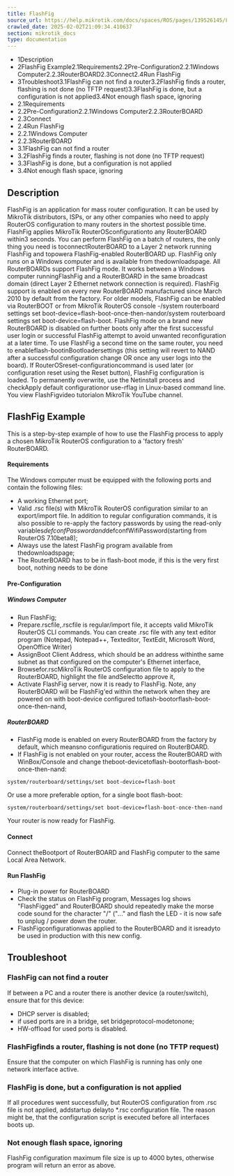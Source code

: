```yaml
---
title: FlashFig
source_url: https://help.mikrotik.com/docs/spaces/ROS/pages/139526145/FlashFig,
crawled_date: 2025-02-02T21:09:34.410637
section: mikrotik_docs
type: documentation
---
```


* 1Description
* 2FlashFig Example2.1Requirements2.2Pre-Configuration2.2.1Windows Computer2.2.3RouterBOARD2.3Connect2.4Run FlashFig
* 3Troubleshoot3.1FlashFig can not find a router3.2FlashFig finds a router, flashing is not done (no TFTP request)3.3FlashFig is done, but a configuration is not applied3.4Not enough flash space, ignoring
* 2.1Requirements
* 2.2Pre-Configuration2.2.1Windows Computer2.2.3RouterBOARD
* 2.3Connect
* 2.4Run FlashFig
* 2.2.1Windows Computer
* 2.2.3RouterBOARD
* 3.1FlashFig can not find a router
* 3.2FlashFig finds a router, flashing is not done (no TFTP request)
* 3.3FlashFig is done, but a configuration is not applied
* 3.4Not enough flash space, ignoring
## Description
FlashFig is an application for mass router configuration. It can be used by MikroTik distributors, ISPs, or any other companies who need to apply RouterOS configuration to many routers in the shortest possible time.
FlashFig applies MikroTik RouterOSconfigurationto any RouterBOARD within3 seconds. You can perform FlashFig on a batch of routers, the only thing you need is toconnectRouterBOARD to a Layer 2 network running FlashFig and topowera FlashFig-enabled RouterBOARD up.
FlashFig only runs on a Windows computer and is available from thedownloadspage.
All RouterBOARDs support FlashFig mode. It works between a Windows computer runningFlashFig and a RouterBOARD in the same broadcast domain (direct Layer 2 Ethernet network connection is required).
FlashFig support is enabled on every new RouterBOARD manufactured since March 2010 by default from the factory. For older models, FlashFig can be enabled via RouterBOOT or from MikroTik RouterOS console -/system routerboard settings set boot-device=flash-boot-once-then-nandor/system routerboard settings set boot-device=flash-boot.
FlashFig mode on a brand new RouterBOARD is disabled on further boots only after the first successful user login or successful FlashFig attempt to avoid unwanted reconfiguration at a later time. To use FlashFig a second time on the same router, you need to enableflash-bootinBootloadersettings (this setting will revert to NAND after a successful configuration change OR once any user logs into the board).
If RouterOSreset-configurationcommand is used later (or configuration reset using the Reset button), FlashFig configuration is loaded. To permanently overwrite, use the Netinstall process and checkApply default configurationor use-rflag in Linux-based command line.
You view FlashFigvideo tutorialon MikroTik YouTube channel.
## FlashFig Example
This is a step-by-step example of how to use the FlashFig process to apply a chosen MikroTik RouterOS configuration to a 'factory fresh' RouterBOARD.
#### Requirements
The Windows computer must be equipped with the following ports and contain the following files:
* A working Ethernet port;
* Valid .rsc file(s) with MikroTik RouterOS configuration similar to an export/import file. In addition to regular configuration commands, it is also possible to re-apply the factory passwords by using the read-only variables$defconfPasswordand$defconfWifiPassword(starting from RouterOS 7.10beta8);
* Always use the latest FlashFig program available from thedownloadspage;
* The RouterBOARD has to be in flash-boot mode, if this is the very first boot, nothing needs to be done
#### Pre-Configuration
##### Windows Computer
* Run FlashFig;
* Prepare.rscfile,.rscfile is regular/import file, it accepts valid MikroTik RouterOS CLI commands. You can create .rsc file with any text editor program (Notepad, Notepad++, Texteditor, TextEdit, Microsoft Word, OpenOffice Writer)
* AssignBoot Client Address, which should be an address withinthe same subnet as that configured on the computer's Ethernet interface,
* Browsefor.rscMikroTik RouterOS configuration file to apply to the RouterBOARD, highlight the file andSelectto approve it,
* Activate FlashFig server, now it is ready to FlashFig. Note, any RouterBOARD will be FlashFig'ed within the network when they are powered on with boot-device configured toflash-bootorflash-boot-once-then-nand,
##### RouterBOARD
* FlashFig mode is enabled on every RouterBOARD from the factory by default, which meansno configurationis required on RouterBOARD.
* If FlashFig is not enabled on your router, access the RouterBOARD with WinBox/Console and change theboot-devicetoflash-bootorflash-boot-once-then-nand:
```
system/routerboard/settings/set boot-device=flash-boot
```
Or use a more preferable option, for a single boot flash-boot:
```
system/routerboard/settings/set boot-device=flash-boot-once-then-nand
```
Your router is now ready for FlashFig.
#### Connect
Connect theBootport of RouterBOARD and FlashFig computer to the same Local Area Network.
#### Run FlashFig
* Plug-in power for RouterBOARD
* Check the status on FlashFig program,
Messages log shows "FlashFigged" and RouterBOARD should repeatedly make the morse code sound for the character "/" ("_.._." and flash the LED - it is now safe to unplug / power down the router.
* FlashFigconfigurationwas applied to the RouterBOARD and it isreadyto be used in production with this new config.
## Troubleshoot
### FlashFig can not find a router
If between a PC and a router there is another device (a router/switch), ensure that for this device:
* DHCP server is disabled;
* if used ports are in a bridge, set bridgeprotocol-modetonone;
* HW-offload for used ports is disabled.
### FlashFigfinds a router, flashing is not done (no TFTP request)
Ensure that the computer on which FlashFig is running has only one network interface active.
### FlashFig is done, but a configuration is not applied
If all procedures went successfully, but RouterOS configuration from .rsc file is not applied, addstartup delayto *.rsc configuration file. The reason might be, that the configuration script is executed before all interfaces boots up.
### Not enough flash space, ignoring
FlashFig configuration maximum file size is up to 4000 bytes, otherwise program will return an error as above.